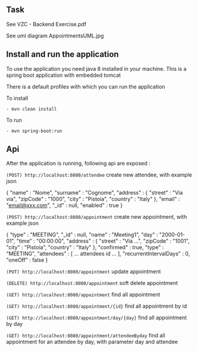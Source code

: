 
## Task ##

See VZC - Backend Exercise.pdf 

See uml diagram AppointmentsUML.jpg

## Install and run the application
To use the application you need java 8 installed in your machine. This is a spring boot application with embedded tomcat

There is a default profiles with which you can run the application

To install 

	- mvn clean install

To run  

	- mvn spring-boot:run

## Api

After the application is running, following api are exposed :

`` (POST) http://localhost:8080/attendee `` create new attendee, with example json

{
  "name" : "Nome",
  "surname" : "Cognome",
  "address" : {
    "street" : "Via via",
    "zipCode" : "1000",
    "city" : "Pistoia",
    "country" : "Italy"
  },
  "email" : "email@xxx.com",
  "_id" : null,
  "enabled" : true
}

`` (POST) http://localhost:8080/appointment `` create new appointment, with example json

{
  "type" : "MEETING",
  "_id" : null,
  "name" : "Meeting1",
  "day" : "2000-01-01",
  "time" : "00:00:00",
  "address" : {
    "street" : "Via ...",
    "zipCode" : "1001",
    "city" : "Pistoia",
    "country" : "Italy"
  },
  "confirmed" : true,
  "type" : "MEETING",
  "attendees" : [ ... attendees id ... ],
  "recurrentIntervalDays" : 0,
  "oneOff" : false
}

`` (PUT) http://localhost:8080/appointment `` update appointment

`` (DELETE) http://localhost:8080/appointment `` soft delete appointment

`` (GET) http://localhost:8080/appointment `` find all appointment

`` (GET) http://localhost:8080/appointment/{id} `` find all appointment by id

`` (GET) http://localhost:8080/appointment/day/{day} `` find all appointment by day

`` (GET) http://localhost:8080/appointment/attendeeByday `` find all appointment for an attendee by day, with parameter day and attendee
